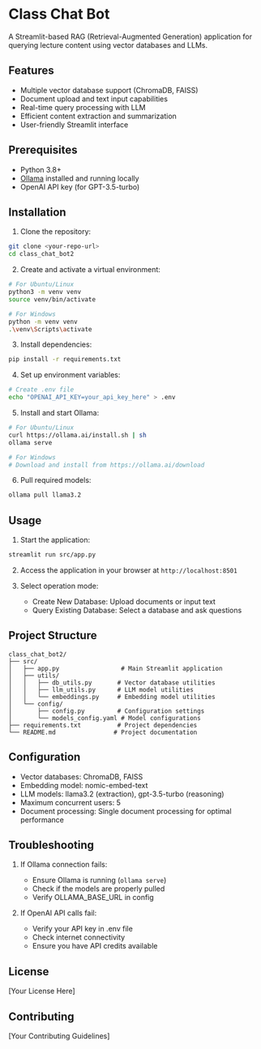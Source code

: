# Class Chat Bot

A Streamlit-based RAG (Retrieval-Augmented Generation) application for querying lecture content using vector databases and LLMs.

## Features

- Multiple vector database support (ChromaDB, FAISS)
- Document upload and text input capabilities
- Real-time query processing with LLM
- Efficient content extraction and summarization
- User-friendly Streamlit interface

## Prerequisites

- Python 3.8+
- [Ollama](https://ollama.ai/) installed and running locally
- OpenAI API key (for GPT-3.5-turbo)

## Installation

1. Clone the repository:
```bash
git clone <your-repo-url>
cd class_chat_bot2
```

2. Create and activate a virtual environment:
```bash
# For Ubuntu/Linux
python3 -m venv venv
source venv/bin/activate

# For Windows
python -m venv venv
.\venv\Scripts\activate
```

3. Install dependencies:
```bash
pip install -r requirements.txt
```

4. Set up environment variables:
```bash
# Create .env file
echo "OPENAI_API_KEY=your_api_key_here" > .env
```

5. Install and start Ollama:
```bash
# For Ubuntu/Linux
curl https://ollama.ai/install.sh | sh
ollama serve

# For Windows
# Download and install from https://ollama.ai/download
```

6. Pull required models:
```bash
ollama pull llama3.2
```

## Usage

1. Start the application:
```bash
streamlit run src/app.py
```

2. Access the application in your browser at `http://localhost:8501`

3. Select operation mode:
   - Create New Database: Upload documents or input text
   - Query Existing Database: Select a database and ask questions

## Project Structure

```
class_chat_bot2/
├── src/
│   ├── app.py                 # Main Streamlit application
│   ├── utils/
│   │   ├── db_utils.py       # Vector database utilities
│   │   ├── llm_utils.py      # LLM model utilities
│   │   └── embeddings.py     # Embedding model utilities
│   └── config/
│       ├── config.py         # Configuration settings
│       └── models_config.yaml # Model configurations
├── requirements.txt          # Project dependencies
└── README.md                # Project documentation
```

## Configuration

- Vector databases: ChromaDB, FAISS
- Embedding model: nomic-embed-text
- LLM models: llama3.2 (extraction), gpt-3.5-turbo (reasoning)
- Maximum concurrent users: 5
- Document processing: Single document processing for optimal performance

## Troubleshooting

1. If Ollama connection fails:
   - Ensure Ollama is running (`ollama serve`)
   - Check if the models are properly pulled
   - Verify OLLAMA_BASE_URL in config

2. If OpenAI API calls fail:
   - Verify your API key in .env file
   - Check internet connectivity
   - Ensure you have API credits available

## License

[Your License Here]

## Contributing

[Your Contributing Guidelines] 